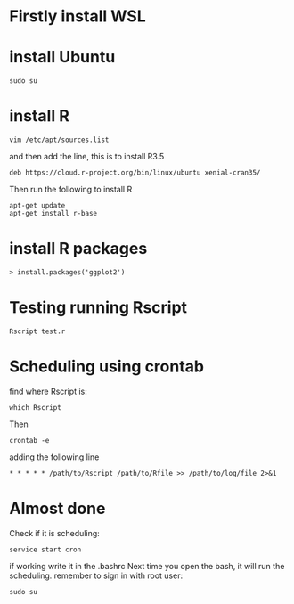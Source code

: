 # Firstly install WSL

# install Ubuntu

```shell
sudo su
```

# install R

```shell
vim /etc/apt/sources.list
```
and then add the line, this is to install R3.5

```shell
deb https://cloud.r-project.org/bin/linux/ubuntu xenial-cran35/
```

Then run the following to install R

```shell
apt-get update
apt-get install r-base
```

# install R packages

```shell
> install.packages('ggplot2')
```

# Testing running Rscript

```shell
Rscript test.r
```

# Scheduling using crontab

find where Rscript is:
```shell
which Rscript
```
Then

```shell
crontab -e
```
adding the following line

```shell
* * * * * /path/to/Rscript /path/to/Rfile >> /path/to/log/file 2>&1
```

# Almost done
Check if it is scheduling:
```shell
service start cron
```
if working write it in the .bashrc
Next time you open the bash, it will run the scheduling.
remember to sign in with root user:

```shell
sudo su
```

